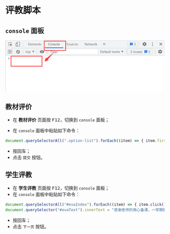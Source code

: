 # 评教脚本

## `console` 面板

![image-20211217163343986](./image-20211217163343986.png)

## 教材评价

* 在 **教材评价** 页面按 <kbd>F12</kbd>，切换到 `console` 面板；

* 在 `console` 面板中粘贴如下命令：

```js
document.querySelectorAll(".option-list").forEach((item) => { item.firstElementChild.firstElementChild.click(); });
```

* 按回车；
* 点击 `提交` 按钮。

## 学生评教

* 在 **学生评教** 页面按 <kbd>F12</kbd>，切换到 `console` 面板；
* 在 `console` 面板中粘贴如下命令：

```js
document.querySelectorAll("#evaIndex").forEach((item) => { item.click(); });
document.querySelector("#evaText").innerText = "感谢老师的用心备课，一学期的课程学到了很多，受益匪浅！";
```

* 按回车；
* 点击 `下一页` 按钮。